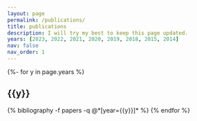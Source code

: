 ```yaml
---
layout: page
permalink: /publications/
title: publications
description: I will try my best to keep this page updated.
years: [2023, 2022, 2021, 2020, 2019, 2018, 2015, 2014]
nav: false
nav_order: 1
---
```

<!-- _pages/publications.md -->
<div class="publications">

{%- for y in page.years %}
  <h2 class="year">{{y}}</h2>
  {% bibliography -f papers -q @*[year={{y}}]* %}
{% endfor %}

</div>

